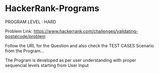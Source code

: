 # HackerRank-Programs

PROGRAM LEVEL : HARD

Problem Link:
https://www.hackerrank.com/challenges/validating-postalcode/problem

Follow the URL for the Question and also check the TEST CASES Scenario from the Program...


The Program is developed as per user understanding with proper sequencial levels starting from User Input

